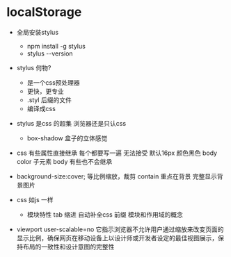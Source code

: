 # localStorage

- 全局安装stylus
  - npm install -g stylus
  - stylus --version
- stylus 何物?
  - 是一个css预处理器
  - 更快，更专业
  - .styl 后缀的文件
  - 编译成css

- stylus 是css 的超集
  浏览器还是只认css
  - box-shadow 盒子的立体感觉
- css 有些属性直接继承
  每个都要写一遍 无法接受
  默认16px 颜色黑色
  body color 子元素 body
  有些也不会继承

- background-size:cover; 等比例缩放，裁剪
  contain 重点在背景 完整显示背景图片

- css 如js 一样
  - 模块特性
    tab 缩进 自动补全css 前缀
    模块和作用域的概念

- viewport user-scalable=no
它指示浏览器不允许用户通过缩放来改变页面的显示比例，确保网页在移动设备上以设计师或开发者设定的最佳视图展示，保持布局的一致性和设计意图的完整性


